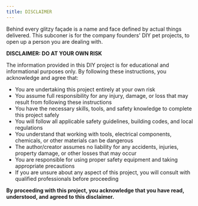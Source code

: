 ```yaml
---
title: DISCLAIMER
---
```

Behind every glitzy façade is a name and face defined by actual things delivered. This subconer is for the company founders' DIY pet projects, to open up a person you are dealing with. 

**DISCLAIMER: DO AT YOUR OWN RISK**

The information provided in this DIY project is for educational and informational purposes only. By following these instructions, you acknowledge and agree that:  

* You are undertaking this project entirely at your own risk
* You assume full responsibility for any injury, damage, or loss that may result from following these instructions
* You have the necessary skills, tools, and safety knowledge to complete this project safely
* You will follow all applicable safety guidelines, building codes, and local regulations
* You understand that working with tools, electrical components, chemicals, or other materials can be dangerous
* The author/creator assumes no liability for any accidents, injuries, property damage, or other losses that may occur
* You are responsible for using proper safety equipment and taking appropriate precautions
* If you are unsure about any aspect of this project, you will consult with qualified professionals before proceeding  

**By proceeding with this project, you acknowledge that you have read, understood, and agreed to this disclaimer.**

 
